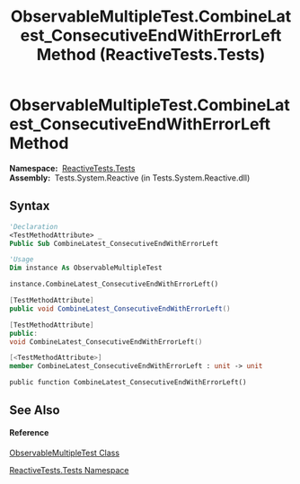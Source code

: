 ﻿---
title: ObservableMultipleTest.CombineLatest_ConsecutiveEndWithErrorLeft Method  (ReactiveTests.Tests)
TOCTitle: CombineLatest_ConsecutiveEndWithErrorLeft Method
ms:assetid: M:ReactiveTests.Tests.ObservableMultipleTest.CombineLatest_ConsecutiveEndWithErrorLeft
ms:mtpsurl: https://msdn.microsoft.com/en-us/library/reactivetests.tests.observablemultipletest.combinelatest_consecutiveendwitherrorleft(v=VS.103)
ms:contentKeyID: 36618907
ms.date: 06/28/2011
mtps_version: v=VS.103
f1_keywords:
- ReactiveTests.Tests.ObservableMultipleTest.CombineLatest_ConsecutiveEndWithErrorLeft
dev_langs:
- CSharp
- JScript
- VB
- FSharp
- c++
---

# ObservableMultipleTest.CombineLatest\_ConsecutiveEndWithErrorLeft Method

**Namespace:**  [ReactiveTests.Tests](hh289046\(v=vs.103\).md)  
**Assembly:**  Tests.System.Reactive (in Tests.System.Reactive.dll)

## Syntax

``` vb
'Declaration
<TestMethodAttribute> _
Public Sub CombineLatest_ConsecutiveEndWithErrorLeft
```

``` vb
'Usage
Dim instance As ObservableMultipleTest

instance.CombineLatest_ConsecutiveEndWithErrorLeft()
```

``` csharp
[TestMethodAttribute]
public void CombineLatest_ConsecutiveEndWithErrorLeft()
```

``` c++
[TestMethodAttribute]
public:
void CombineLatest_ConsecutiveEndWithErrorLeft()
```

``` fsharp
[<TestMethodAttribute>]
member CombineLatest_ConsecutiveEndWithErrorLeft : unit -> unit 
```

``` jscript
public function CombineLatest_ConsecutiveEndWithErrorLeft()
```

## See Also

#### Reference

[ObservableMultipleTest Class](hh303586\(v=vs.103\).md)

[ReactiveTests.Tests Namespace](hh289046\(v=vs.103\).md)

